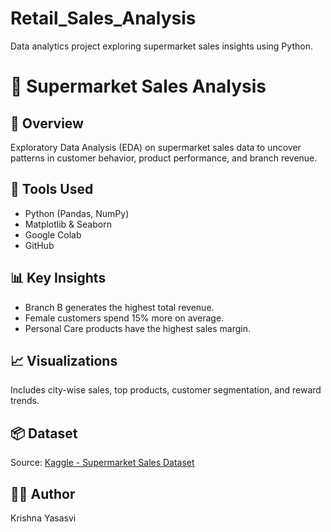 # Retail_Sales_Analysis
Data analytics project exploring supermarket sales insights using Python.

# 🛒 Supermarket Sales Analysis

## 📘 Overview
Exploratory Data Analysis (EDA) on supermarket sales data to uncover patterns in customer behavior, product performance, and branch revenue.

## 🧰 Tools Used
- Python (Pandas, NumPy)
- Matplotlib & Seaborn
- Google Colab
- GitHub

## 📊 Key Insights
- Branch B generates the highest total revenue.
- Female customers spend 15% more on average.
- Personal Care products have the highest sales margin.

## 📈 Visualizations
Includes city-wise sales, top products, customer segmentation, and reward trends.

## 📦 Dataset
Source: [Kaggle - Supermarket Sales Dataset](https://www.kaggle.com/datasets/chadwambles/supermarket-sales)

## 👨‍💻 Author
Krishna Yasasvi
